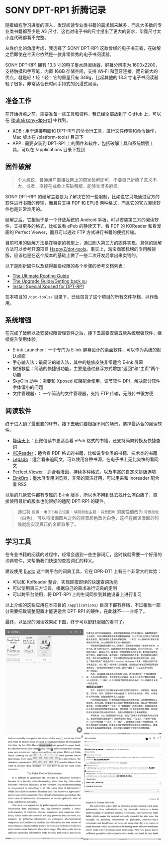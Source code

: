 # SONY DPT-RP1 折腾记录

随着编程学习进度的深入，发现阅读专业类书籍的需求越来越多，而且大多数的专业类书籍都至少是 A5 尺寸，这也对电子书的尺寸提出了更大的要求，毕竟尺寸太小连代码都看不完整。

从性价比的角度考虑，我选择了 SONY DPT-RP1 这款曾经的电子书王者，在破解之后即使在今天它依然是一款非常优秀的电子书阅读器。

SONY DPT-RP1 拥有 13.3 寸的电子墨水屏阅读器，屏幕分辨率为 1600x2200，支持触摸和手写笔，内置 16GB 存储空间，支持 Wi-Fi 和蓝牙连接。而它最大的优点，就是轻！轻！轻！它的重量只有 349g，比起其他的 13.3 寸电子书阅读器轻了很多，非常适合长时间手持式的沉浸式阅读。

## 准备工作

在开始折腾之前，需要准备一些工具和资料，我已经全部放到了 GitHub 上，可以在 [libukai/sony-dpt-rp1](https://github.com/libukai/sony-dpt-rp1) 中找到。

- [ADB](https://developer.android.com/tools/adb?hl=zh-cn) : 用于连接电脑和 DPT-RP1 的命令行工具，进行文件传输和命令操作， Mac 版本在 /platform-tools/ 目录下
- APP : 需要安装到 DPT-RP1 上的固件和软件，包括破解工具和系统增强工具，可以在 /applications 目录下找到

## 固件破解

> 个人建议，普通用户直接找网上的商家破解即可，不要自己折腾了意义不大。或者，直接在咸鱼上买破解版，能够省很多麻烦。

SONY DPT-RP1 的破解主要是为了解决它的一些限制，比如说它只能通过官方的软件进行书籍的传输，而且只支持 PDF 和 EPUB 两种格式，而且它的官方阅读软件也是非常难用的。

破解之后，它相当于是一个开放系统的 Android 平板，可以安装第三方的阅读软件，支持更多的格式，比如说看 ePub 的静读天下、看 PDF 的 KOReader 和看漫画的 Perfect Viewer，而且可以通过 FTP 方式进行书籍的便捷传输。

目前可用的破解方法是在特定的机型上，通过刷入第三方的固件实现，具体的破解方法可以参考开源项目 [HappyZ/dpt-tools](https://github.com/HappyZ/dpt-tools)。事实上，淘宝商家标榜的专用解锁版，应该也是在这个版本的基础上做了一些二次开发后拿出来卖钱的。

以下是刷新固件以及获得超级权限的各个步骤的参考文档列表：

- [The Ultimate Rooting Guide](https://github.com/HappyZ/dpt-tools/wiki/The-Ultimate-Rooting-Guide)
- [The Upgrade Guide/Getting back su](https://github.com/HappyZ/dpt-tools/wiki/The-Upgrade-Guide#getting-back-su)
- [Install Special Xposed for DPT-RP1](https://github.com/HappyZ/dpt-tools/issues/191)

在本项目的 `/dpt-tools/` 目录下，已经包含了这个项目的所有文件存档，以作备用。

## 系统增强

在完成了破解以及安装权限管理软件之后，接下去需要安装五款系统增强软件，继续提升使用体验。

- E-ink Launcher：一个专门为 E-ink 屏幕设计的桌面软件，可以作为系统的默认桌面
- 手心输入法：最简洁的输入法，其中的魅族皮肤非常适合 E-ink 屏幕
- 按钮救星：简洁的快捷键功能，主要是通过悬浮方式增加“返回”和“主页”两个功能
- SkyOlin 助手：需要和 Xposed 框架配合使用，调节软件 DPI，解决部分软件字体偏小的问题
- 文件管理器+： 一个简洁的文件管理器，支持 FTP 传输，无线传书很方便

## 阅读软件

终于进入到了最重要的环节，接下去我们要根据不同的场景，选择最适合的阅读软件。

- [静读天下](https://www.moondownload.com/chinese.html)：比微信读书更适合看 ePub 格式的书籍，还支持简繁转换及快捷查词
- [KOReader](https://koreader.rocks/)：适合看 PDF 格式的书籍，比如说专业类的书籍、技术类的书籍
- [Legado](https://github.com/gedoor/legado)：适合看来追网文，可以使用各种书源，在电子书上无比爽快的看网文
- [Perfect Viewer](https://perfect-viewer.en.uptodown.com/android)：适合看漫画，持续多种格式，以及丰富的自定义排版选项
- [EinkBro](https://github.com/plateaukao/einkbro)：墨水屏专用浏览器，非常的简洁好用，可以用来和 Inoreader 配合看 RSS

以后的几款软件都有专属的 E-ink 版本，所以也不用到处去找什么漂白版了，直接使用最新的版本也能很好的适配 DPT-RP1 的硬件。

> 通过将 `设置` - `电子书格式设置` - `编辑颜色主题` - `背景图片` 的属性值改为 `背景颜色`（白色），可以将漫画图片之外的背景颜色改为白色，这样在阅读漫画的时候就能实现真正的全屏效果了。

## 学习工具

在专业书籍的阅读的过程中，经常会遇到一些生僻词汇，这时候就需要一个好用的词典软件，来帮助我们快速的查找词汇的释义。

建议使用 [Eudic](https://www.eudic.net/v4/en/app/eudic) 这个跨平台的词典工具，它在 DPR-DT1 上有三个非常大的优势：

- 可以和 KoReader 整合，实现即按即译的快速查词功能
- 可以使用第三方词典，根据自己的需求进行词典的定制
- 可以跨平台使用，将 DPT-RP1 上的生词同步到其他设备上进行复习

以上介绍的这些应用在本项目的 `/applications/` 目录下都有存档，不过相当一部分需要细致调整配置才能更适合 DPT-RP1 的硬件，在此就不一一介绍了。

最终，以呈现的阅读效果如下图，终于可以舒舒服服的看书了。

![](./Moonreader.png)
